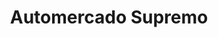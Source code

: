 ---
title: "Automercado Supremo"
url: /caracas/automercado-supremo-av-roosevelt/
shop: supermercado
---